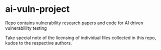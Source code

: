 # ai-vuln-project
Repo contains vulnerability research papers and code for AI driven vulnerabililty testing


Take special note of the licensing of individual files collected in this repo, kudos to the respective authors.


